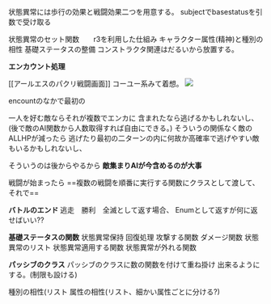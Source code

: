 

状態異常には歩行の効果と戦闘効果二つを用意する。
subjectでbasestatusを引数で受け取る

状態異常のセット関数　　r3を利用した仕組み
キャラクター属性(精神)と種別の相性
基礎ステータスの整備
コンストラクタ関連はだるいから放置する。

 **エンカウント処理**

[[アールエスのパクリ戦闘画面]]
コーユー系みて着想。
![](https://twitter.com/BlousonRouge/status/1832185702039056870)

encountのなかで最初の

一人を好む敵ならそれが複数でエンカに
含まれたなら逃げるかもしれないし、(後で敵のAI関数から人数取得すれば自由にできる。)
そういうの関係なく敵のALLHPが減ったら
逃げたり最初の二ターンの内に何故か高確率で逃げやすい敵もいるかもしれないし、

そういうのは後からやるから
**敵集まりAIが今含めるのが大事**

戦闘が始まったら
==複数の戦闘を順番に実行する関数にクラスとして渡して、それで==

**バトルのエンド**
逃走　勝利　全滅として返す場合、
Enumとして返すが何に返せばいい??

**基礎ステータスの関数**
状態異常保持
回復処理
攻撃する関数
ダメージ関数
状態異常のリスト
状態異常適用する関数
状態異常が外れる関数

**パッシブのクラス**
パッシブのクラスに数の関数を付けて重ね掛け
出来るようにする。(制限も設ける)

種別の相性(リスト
属性の相性(リスト、細かい属性ごとに分ける?)

